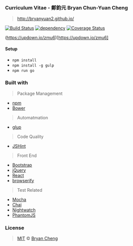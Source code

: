 ### Curriculum Vitae - 鄭鈞元 Bryan Chun-Yuan Cheng
>  http://bryanyuan2.github.io/
 
[![Build Status][build-status-badge]][build-status-link]
[![dependency][dependency-badge]][dependency-link]
[![Coverage Status](https://coveralls.io/repos/github/bryanyuan2/bryanyuan2.github.com/badge.svg?branch=master)](https://coveralls.io/github/bryanyuan2/bryanyuan2.github.com?branch=master)

(https://updown.io/zmu6)[https://updown.io/zmu6]

#### Setup

- `npm install`
- `npm install -g gulp`
- `npm run go`

### Built with

> Package Management
- [npm](http://www.npmjs.com/)
- [Bower](http://bower.io/)

> Automatmation
- [glup](http://gulpjs.com/)

> Code Quality
- [JSHint](http://jshint.com/)

> Front End
- [Bootstrap](http://twitter.github.com/bootstrap/)
- [jQuery](http://jquery.com/)
- [React](http://facebook.github.io/react/)
- [browserify](http://browserify.org/)

> Test Related
- [Mocha](https://mochajs.org/)
- [Chai](http://chaijs.com/)
- [Nightwatch](http://nightwatchjs.org/)
- [PhantomJS](http://phantomjs.org/)


### License

>  [MIT](http://opensource.org/licenses/MIT) © [Bryan Cheng](http://bryanyuan2.github.io)


[build-status-badge]: https://travis-ci.org/bryanyuan2/bryanyuan2.github.com.svg
[build-status-link]: https://travis-ci.org/bryanyuan2/bryanyuan2.github.com

[dependency-badge]: https://david-dm.org/bryanyuan2/bryanyuan2.github.com.svg
[dependency-link]: https://david-dm.org/bryanyuan2/bryanyuan2.github.com

